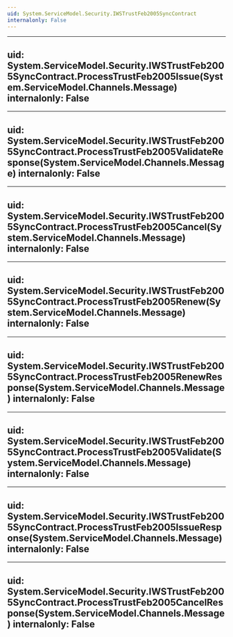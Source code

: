 ```yaml
---
uid: System.ServiceModel.Security.IWSTrustFeb2005SyncContract
internalonly: False
---
```


---
uid: System.ServiceModel.Security.IWSTrustFeb2005SyncContract.ProcessTrustFeb2005Issue(System.ServiceModel.Channels.Message)
internalonly: False
---

---
uid: System.ServiceModel.Security.IWSTrustFeb2005SyncContract.ProcessTrustFeb2005ValidateResponse(System.ServiceModel.Channels.Message)
internalonly: False
---

---
uid: System.ServiceModel.Security.IWSTrustFeb2005SyncContract.ProcessTrustFeb2005Cancel(System.ServiceModel.Channels.Message)
internalonly: False
---

---
uid: System.ServiceModel.Security.IWSTrustFeb2005SyncContract.ProcessTrustFeb2005Renew(System.ServiceModel.Channels.Message)
internalonly: False
---

---
uid: System.ServiceModel.Security.IWSTrustFeb2005SyncContract.ProcessTrustFeb2005RenewResponse(System.ServiceModel.Channels.Message)
internalonly: False
---

---
uid: System.ServiceModel.Security.IWSTrustFeb2005SyncContract.ProcessTrustFeb2005Validate(System.ServiceModel.Channels.Message)
internalonly: False
---

---
uid: System.ServiceModel.Security.IWSTrustFeb2005SyncContract.ProcessTrustFeb2005IssueResponse(System.ServiceModel.Channels.Message)
internalonly: False
---

---
uid: System.ServiceModel.Security.IWSTrustFeb2005SyncContract.ProcessTrustFeb2005CancelResponse(System.ServiceModel.Channels.Message)
internalonly: False
---
